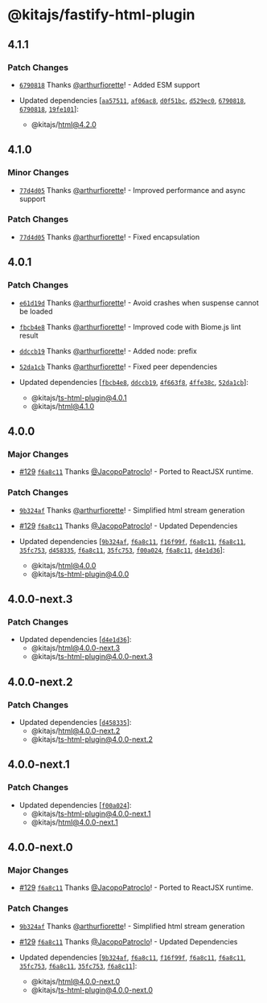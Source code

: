# @kitajs/fastify-html-plugin

## 4.1.1

### Patch Changes

- [`6790818`](https://github.com/kitajs/html/commit/6790818c4c694a9816bf7ccddc39779fa3afc8d1)
  Thanks [@arthurfiorette](https://github.com/arthurfiorette)! - Added ESM support

- Updated dependencies
  [[`aa57511`](https://github.com/kitajs/html/commit/aa57511644f2a082739da65591964e34482df2b0),
  [`af06ac8`](https://github.com/kitajs/html/commit/af06ac88a066c61cf66c0a0667a942a7bf2c5dd9),
  [`d0f51bc`](https://github.com/kitajs/html/commit/d0f51bcf1ecc6bd57b16247a18415f220fb3082b),
  [`d529ec0`](https://github.com/kitajs/html/commit/d529ec009041bbf9c88f86eedbe2c9c39973f8ee),
  [`6790818`](https://github.com/kitajs/html/commit/6790818c4c694a9816bf7ccddc39779fa3afc8d1),
  [`6790818`](https://github.com/kitajs/html/commit/6790818c4c694a9816bf7ccddc39779fa3afc8d1),
  [`19fe101`](https://github.com/kitajs/html/commit/19fe1019068d2d7b1af52b654e270851ffd38622)]:
  - @kitajs/html@4.2.0

## 4.1.0

### Minor Changes

- [`77d4d05`](https://github.com/kitajs/html/commit/77d4d05c59f988e3115d6e658d42e4d439f6c784)
  Thanks [@arthurfiorette](https://github.com/arthurfiorette)! - Improved performance and
  async support

### Patch Changes

- [`77d4d05`](https://github.com/kitajs/html/commit/77d4d05c59f988e3115d6e658d42e4d439f6c784)
  Thanks [@arthurfiorette](https://github.com/arthurfiorette)! - Fixed encapsulation

## 4.0.1

### Patch Changes

- [`e61d19d`](https://github.com/kitajs/html/commit/e61d19d366c247ea921373a55ec2a4081d80cc6c)
  Thanks [@arthurfiorette](https://github.com/arthurfiorette)! - Avoid crashes when
  suspense cannot be loaded

- [`fbcb4e8`](https://github.com/kitajs/html/commit/fbcb4e85803560cba4ac459bcd6d1b4dc72776e3)
  Thanks [@arthurfiorette](https://github.com/arthurfiorette)! - Improved code with
  Biome.js lint result

- [`ddccb19`](https://github.com/kitajs/html/commit/ddccb19cba4c7033af6761178e68a416a465c852)
  Thanks [@arthurfiorette](https://github.com/arthurfiorette)! - Added node: prefix

- [`52da1cb`](https://github.com/kitajs/html/commit/52da1cb7f3480d7b335abcd35accd0e1608c3928)
  Thanks [@arthurfiorette](https://github.com/arthurfiorette)! - Fixed peer dependencies

- Updated dependencies
  [[`fbcb4e8`](https://github.com/kitajs/html/commit/fbcb4e85803560cba4ac459bcd6d1b4dc72776e3),
  [`ddccb19`](https://github.com/kitajs/html/commit/ddccb19cba4c7033af6761178e68a416a465c852),
  [`4f663f8`](https://github.com/kitajs/html/commit/4f663f879e9c696ec50bb40599b41431e60f0b34),
  [`4ffe38c`](https://github.com/kitajs/html/commit/4ffe38cbff2cfcd5277f064f8c60a240cc2f10ea),
  [`52da1cb`](https://github.com/kitajs/html/commit/52da1cb7f3480d7b335abcd35accd0e1608c3928)]:
  - @kitajs/ts-html-plugin@4.0.1
  - @kitajs/html@4.1.0

## 4.0.0

### Major Changes

- [#129](https://github.com/kitajs/html/pull/129)
  [`f6a8c11`](https://github.com/kitajs/html/commit/f6a8c1184039ae6168b4890e094a6ffd434c45ca)
  Thanks [@JacopoPatroclo](https://github.com/JacopoPatroclo)! - Ported to ReactJSX
  runtime.

### Patch Changes

- [`9b324af`](https://github.com/kitajs/html/commit/9b324afaf28e5accc27469e02527cd8c1c7d2608)
  Thanks [@arthurfiorette](https://github.com/arthurfiorette)! - Simplified html stream
  generation

- [#129](https://github.com/kitajs/html/pull/129)
  [`f6a8c11`](https://github.com/kitajs/html/commit/f6a8c1184039ae6168b4890e094a6ffd434c45ca)
  Thanks [@JacopoPatroclo](https://github.com/JacopoPatroclo)! - Updated Dependencies

- Updated dependencies
  [[`9b324af`](https://github.com/kitajs/html/commit/9b324afaf28e5accc27469e02527cd8c1c7d2608),
  [`f6a8c11`](https://github.com/kitajs/html/commit/f6a8c1184039ae6168b4890e094a6ffd434c45ca),
  [`f16f99f`](https://github.com/kitajs/html/commit/f16f99f1e8ebbc917dc86e587e5c5a49bb93a2dd),
  [`f6a8c11`](https://github.com/kitajs/html/commit/f6a8c1184039ae6168b4890e094a6ffd434c45ca),
  [`f6a8c11`](https://github.com/kitajs/html/commit/f6a8c1184039ae6168b4890e094a6ffd434c45ca),
  [`35fc753`](https://github.com/kitajs/html/commit/35fc753e23391d97a44f867833038c0e9f66cf37),
  [`d458335`](https://github.com/kitajs/html/commit/d458335a2988a3f9a758afc9e6b29ed91d35eb69),
  [`f6a8c11`](https://github.com/kitajs/html/commit/f6a8c1184039ae6168b4890e094a6ffd434c45ca),
  [`35fc753`](https://github.com/kitajs/html/commit/35fc753e23391d97a44f867833038c0e9f66cf37),
  [`f00a024`](https://github.com/kitajs/html/commit/f00a024b7c289ae5543442c3c6cd4d1d0373e386),
  [`f6a8c11`](https://github.com/kitajs/html/commit/f6a8c1184039ae6168b4890e094a6ffd434c45ca),
  [`d4e1d36`](https://github.com/kitajs/html/commit/d4e1d3616bd32a671ad1ea81d92c948b865e9693)]:
  - @kitajs/html@4.0.0
  - @kitajs/ts-html-plugin@4.0.0

## 4.0.0-next.3

### Patch Changes

- Updated dependencies
  [[`d4e1d36`](https://github.com/kitajs/html/commit/d4e1d3616bd32a671ad1ea81d92c948b865e9693)]:
  - @kitajs/html@4.0.0-next.3
  - @kitajs/ts-html-plugin@4.0.0-next.3

## 4.0.0-next.2

### Patch Changes

- Updated dependencies
  [[`d458335`](https://github.com/kitajs/html/commit/d458335a2988a3f9a758afc9e6b29ed91d35eb69)]:
  - @kitajs/html@4.0.0-next.2
  - @kitajs/ts-html-plugin@4.0.0-next.2

## 4.0.0-next.1

### Patch Changes

- Updated dependencies
  [[`f00a024`](https://github.com/kitajs/html/commit/f00a024b7c289ae5543442c3c6cd4d1d0373e386)]:
  - @kitajs/ts-html-plugin@4.0.0-next.1
  - @kitajs/html@4.0.0-next.1

## 4.0.0-next.0

### Major Changes

- [#129](https://github.com/kitajs/html/pull/129)
  [`f6a8c11`](https://github.com/kitajs/html/commit/f6a8c1184039ae6168b4890e094a6ffd434c45ca)
  Thanks [@JacopoPatroclo](https://github.com/JacopoPatroclo)! - Ported to ReactJSX
  runtime.

### Patch Changes

- [`9b324af`](https://github.com/kitajs/html/commit/9b324afaf28e5accc27469e02527cd8c1c7d2608)
  Thanks [@arthurfiorette](https://github.com/arthurfiorette)! - Simplified html stream
  generation

- [#129](https://github.com/kitajs/html/pull/129)
  [`f6a8c11`](https://github.com/kitajs/html/commit/f6a8c1184039ae6168b4890e094a6ffd434c45ca)
  Thanks [@JacopoPatroclo](https://github.com/JacopoPatroclo)! - Updated Dependencies

- Updated dependencies
  [[`9b324af`](https://github.com/kitajs/html/commit/9b324afaf28e5accc27469e02527cd8c1c7d2608),
  [`f6a8c11`](https://github.com/kitajs/html/commit/f6a8c1184039ae6168b4890e094a6ffd434c45ca),
  [`f16f99f`](https://github.com/kitajs/html/commit/f16f99f1e8ebbc917dc86e587e5c5a49bb93a2dd),
  [`f6a8c11`](https://github.com/kitajs/html/commit/f6a8c1184039ae6168b4890e094a6ffd434c45ca),
  [`f6a8c11`](https://github.com/kitajs/html/commit/f6a8c1184039ae6168b4890e094a6ffd434c45ca),
  [`35fc753`](https://github.com/kitajs/html/commit/35fc753e23391d97a44f867833038c0e9f66cf37),
  [`f6a8c11`](https://github.com/kitajs/html/commit/f6a8c1184039ae6168b4890e094a6ffd434c45ca),
  [`35fc753`](https://github.com/kitajs/html/commit/35fc753e23391d97a44f867833038c0e9f66cf37),
  [`f6a8c11`](https://github.com/kitajs/html/commit/f6a8c1184039ae6168b4890e094a6ffd434c45ca)]:
  - @kitajs/html@4.0.0-next.0
  - @kitajs/ts-html-plugin@4.0.0-next.0
